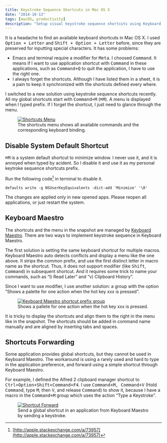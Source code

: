 ```yaml
---
title: Keystroke Sequence Shortcuts in Mac OS X
date: "2014-10-13"
tags: [macOS, productivity]
description: "Setup visual keystroke sequence shortcuts using Keyboard Maestro in Mac OS X."
---
```


It is a headache to find an available keyboard shortcuts in Mac OS X.  I used <kbd>Option + Letter</kbd>  and <kbd>Shift + Option + Letter</kbd> before, since they are preserved for inputting special characters. It has some problems:

- Emacs and terminal require a modifier for <kbd>Meta</kbd>. I choosed <kbd>Command</kbd>. It means if I want to use application shortcut with <kbd>Command</kbd> in these applications, such as <kbd>Command+Q</kbd> to quit the application, I have to use the right one.
- I always forget the shortcuts. Although I have listed them in a sheet, it is a pain to keep it synchronized with the shortcuts defined every where.

I switched to a new solution using keystroke sequence shortcuts recently. All my global shortcuts start with <kbd>Command+M</kbd> (<kbd>⌘M</kbd>). A menu is displayed when I typed prefix. If I forget the shortcut, I just need to glance through the menu.

<!--more-->

<figure>
  <a href="/images/201410/cmd-m-menu.png">
    <img src="/images/201410/cmd-m-menu.png" alt="Shortcuts Menu" />
  </a>
  <figcaption>The shortcuts menu shows all available commands and the corresponding keyboard binding.</figcaption>
</figure>

## Disable System Default Shortcut

<kbd>⌘M</kbd> is a system default shortcut to minimize window. I never use it, and it is annoyed when typed by acident. So I disable it and use it as my personal keytroke sequence shortcuts prefix.

Run the following code[^1] in terminal to disable it.

    defaults write -g NSUserKeyEquivalents -dict-add 'Minimize' '\0'

The changes are applied only in new opened apps. Please reopen all applications, or just restart the system.

## Keyboard Maestro

The shortcuts and the menu in the snapshot are managed by [Keyboard Maestro][1]. There are two ways to implement keystroke sequence in Keyboard Maestro.

The first solution is setting the same keyboard shortcut for multiple macros. Keyboard Maestro auto detects conflicts and display a menu like the one above. It strips the common prefix, and use the first distinct letter in macro name as the shortcut. Thus, it does not support modifier (like <kbd>Shift</kbd>, <kbd>Command</kbd>) in subsequent shortcut. And it requires some trick to name your commands, such as “l) Read Later” and “v) Clipboard History”.

Since I want to use modifier, I use another solution: a group with the option “Shows a palette for one action when the hot key xxx is pressed”.

<figure>
  <a href="/images/201410/cmd-m-macro-group.png">
    <img src="/images/201410/cmd-m-macro-group.png" alt="Keyboard Maestro shortcut prefix group" />
  </a>
  <figcaption>Shows a pallete for one action when the hot key xxx is pressed.</figcaption>
</figure>

It is tricky to display the shortcuts and align them to the right in the menu like in the snapshot. The shortcuts should be added in command name manually and are aligned by inserting tabs and spaces.

## Shortcuts Forwarding

Some application provides global shortcuts, but they cannot be used in Keyboard Maestro. The workaround is using a rarely used and hard to type  in the application preference, and forward using a simple shortcut through Keyboard Maestro.

For example, I defined the Alfred 2 clipboard manager shortcut to <kbd>Ctrl+Option+Shift+Command+F4</kbd>. I use <kbd>Command+M, Command+V</kbd> (Hold <kbd>Command</kbd>, type <kbd>M</kbd>, then <kbd>V</kbd>, and release <kbd>Command</kbd>) to show it, because I have a macro in the <kbd>Command+M</kbd> group which uses the action “Type a Keystroke”.

<figure>
  <a href="/images/201410/shortcut-forward.png">
    <img src="/images/201410/shortcut-forward.png" alt="Shortcut Forward" />
  </a>
  <figcaption>Send a global shortcut in an application from Keyboard Maestro by sending a keystroke.</figcaption>
</figure>

[^1]:	[http://apple.stackexchange.com/a/73957](http://apple.stackexchange.com/a/73957)

[1]:	http://www.keyboardmaestro.com/main/ "Work Faster with Macros for Mac OS X"

